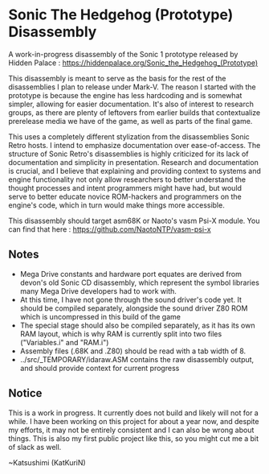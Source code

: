 # Sonic The Hedgehog (Prototype) Disassembly

A work-in-progress disassembly of the Sonic 1 prototype released by Hidden Palace : https://hiddenpalace.org/Sonic_the_Hedgehog_(Prototype)

This disassembly is meant to serve as the basis for the rest of the disassemblies I plan to release under Mark-V. The reason I started with the prototype is because the engine has less hardcoding and is somewhat simpler, allowing for easier documentation. It's also of interest to research groups, as there are plenty of leftovers from earlier builds that contextualize prerelease media we have of the game, as well as parts of the final game.

This uses a completely different stylization from the disassemblies Sonic Retro hosts. I intend to emphasize documentation over ease-of-access. The structure of Sonic Retro's disassemblies is highly criticized for its lack of documentation and simplicity in presentation. Research and documentation is crucial, and I believe that explaining and providing context to systems and engine functionality not only allow researchers to better understand the thought processes and intent programmers might have had, but would serve to better educate novice ROM-hackers and programmers on the engine's code, which in turn would make things more accessible. 

This disassembly should target asm68K or Naoto's vasm Psi-X module. You can find that here : https://github.com/NaotoNTP/vasm-psi-x

## Notes

- Mega Drive constants and hardware port equates are derived from devon's old Sonic CD disassembly, which represent the symbol libraries many Mega Drive developers had to work with. 
- At this time, I have not gone through the sound driver's code yet. It should be compiled separately, alongside the sound driver Z80 ROM which is uncompressed in this build of the game
- The special stage should also be compiled separately, as it has its own RAM layout, which is why RAM is currently split into two files ("Variables.i" and "RAM.i")
- Assembly files (.68K and .Z80) should be read with a tab width of 8.
- ../src/_TEMPORARY/idaraw.ASM contains the raw disassembly output, and should provide context for current progress

## Notice

This is a work in progress. It currently does not build and likely will not for a while. I have been working on this project for about a year now, and despite my efforts, it may not be entirely consistent and I can also be wrong about things. This is also my first public project like this, so you might cut me a bit of slack as well. 

~Katsushimi (KatKuriN)


  

